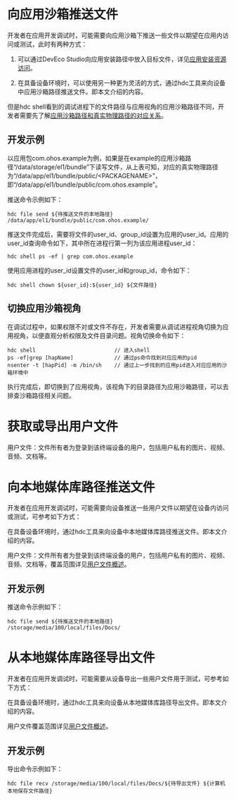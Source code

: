 # 向应用沙箱推送文件

开发者在应用开发调试时，可能需要向应用沙箱下推送一些文件以期望在应用内访问或测试，此时有两种方式：

1. 可以通过DevEco Studio向应用安装路径中放入目标文件，详见[应用安装资源访问](../quick-start/resource-categories-and-access.md#资源访问)。

2. 在具备设备环境时，可以使用另一种更为灵活的方式，通过hdc工具来向设备中应用沙箱路径推送文件。即本文介绍的内容。

但是hdc shell看到的调试进程下的文件路径与应用视角的应用沙箱路径不同，开发者需要先了解[应用沙箱路径和真实物理路径的对应关系](app-sandbox-directory.md#应用沙箱路径和真实物理路径的对应关系)。

## 开发示例

以应用包com.ohos.example为例，如果是在example的应用沙箱路径“/data/storage/el1/bundle”下读写文件，从上表可知，对应的真实物理路径为“/data/app/el1/bundle/public/&lt;PACKAGENAME&gt;”，即“/data/app/el1/bundle/public/com.ohos.example”。

推送命令示例如下：

```
hdc file send ${待推送文件的本地路径} /data/app/el1/bundle/public/com.ohos.example/
```

推送文件完成后，需要将文件的user_id、group_id设置为应用的user_id。应用的user_id查询命令如下，其中所在进程行第一列为该应用进程user_id：

```
hdc shell ps -ef | grep com.ohos.example
```

使用应用进程的user_id设置文件的user_id和group_id，命令如下：
```
hdc shell chown ${user_id}:${user_id} ${文件路径}
```

## 切换应用沙箱视角

在调试过程中，如果权限不对或文件不存在，开发者需要从调试进程视角切换为应用视角，以便直观分析权限及文件目录问题。视角切换命令如下：

```
hdc shell                         // 进入shell
ps -ef|grep [hapName]             // 通过ps命令找到对应应用的pid
nsenter -t [hapPid] -m /bin/sh    // 通过上一步找到的应用pid进入对应应用的沙箱环境中
```

执行完成后，即切换到了应用视角，该视角下的目录路径为应用沙箱路径，可以去排查沙箱路径相关问题。

# 获取或导出用户文件
用户文件：文件所有者为登录到该终端设备的用户，包括用户私有的图片、视频、音频、文档等。

# 向本地媒体库路径推送文件

开发者在应用开发调试时，可能需要向设备推送一些用户文件以期望在设备内访问或测试，可参考如下方式：

在具备设备环境时，通过hdc工具来向设备中本地媒体库路径推送文件。即本文介绍的内容。

用户文件：文件所有者为登录到该终端设备的用户，包括用户私有的图片、视频、音频、文档等，覆盖范围详见[用户文件概述](user-file-overview.md)。

## 开发示例


推送命令示例如下：

```
hdc file send ${待推送文件的本地路径} /storage/media/100/local/files/Docs/
```


# 从本地媒体库路径导出文件

开发者在应用开发调试时，可能需要从设备导出一些用户文件用于测试，可参考如下方式：

在具备设备环境时，通过hdc工具来向设备从本地媒体库路径导出文件。即本文介绍的内容。

用户文件覆盖范围详见[用户文件概述](user-file-overview.md)。

## 开发示例


导出命令示例如下：

```
hdc file recv /storage/media/100/local/files/Docs/${待导出文件} ${计算机本地保存文件路径}
```
